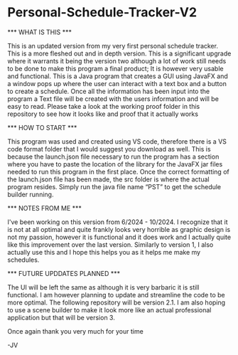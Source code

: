 # Personal-Schedule-Tracker-V2



*** WHAT IS THIS ***

This is an updated version from my very first personal schedule tracker. This is a more fleshed out and in depth version. This is a significant upgrade where it warrants it being the version two although a lot of work still needs to be done to make this program a final product; It is however very usable and functional. This is a Java program that creates a GUI using JavaFX and a window pops up where the user can interact with a text box and a button to create a schedule. Once all the information has been input into the program a Text file will be created with the users information and will be easy to read.
Please take a look at the working proof folder in this repository to see how it looks like and proof that it actually works



*** HOW TO START ***

This program was used and created using VS code, therefore there is a VS code format folder that I would suggest you download as well. This is because the launch.json file necessary to run the program has a section where you have to paste the location of the library for the JavaFX jar files needed to run this program in the first place. Once the correct formatting of the launch.json file has been made, the src folder is where the actual program resides. Simply run the java file name “PST” to get the schedule builder running.



*** NOTES FROM ME ***

I've been working on this version from 6/2024 - 10/2024.
I recognize that it is not at all optimal and quite frankly looks very horrible as graphic design is not my passion, however it is functional and it does work and I actually quite like this improvement over the last version. Similarly to version 1, I also actually use this and I hope this helps you as it helps me make my schedules.



*** FUTURE UPDDATES PLANNED ***

The UI will be left the same as although it is very barbaric it is still functional. I am however planning to update and streamline the code to be more optimal. The following repository will be version 2.1. I am also hoping to use a scene builder to make it look more like an actual professional application but that will be version 3.

Once again thank you very much for your time

-JV


